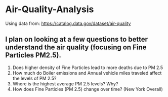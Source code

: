 # Air-Quality-Analysis
Using data from: https://catalog.data.gov/dataset/air-quality

## I plan on looking at a few questions to better understand the air quality (focusing on Fine Particles PM2.5).
1. Does higher density of Fine Particles lead to more deaths due to PM 2.5
2. How much do Boiler emissions and Annual vehicle miles traveled affect the levels of PM 2.5?
3. Where is the highest average PM 2.5 levels? Why?
4. How does Fine Particles (PM 2.5) change over time? (New York Overall)

